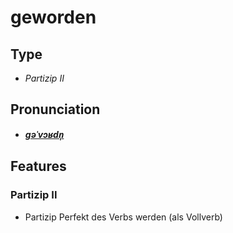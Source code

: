 # geworden
## Type
- _Partizip II_
## Pronunciation
- **_[ɡəˈvɔʁdn̩](https://commons.wikimedia.org/wiki/File:De-geworden.ogg)_**
## Features
### Partizip II
- Partizip Perfekt des Verbs werden (als Vollverb)
